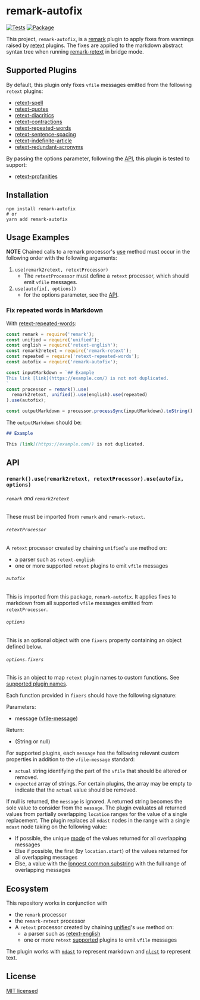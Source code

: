 # remark-autofix

[![Tests](https://github.com/tvquizphd/remark-autofix/workflows/Node.js%20CI/badge.svg)](https://github.com/tvquizphd/remark-autofix/actions?query=workflow%3A%22Node.js+CI%22)
[![Package](https://github.com/tvquizphd/remark-autofix/workflows/Node.js%20Package/badge.svg)](https://github.com/tvquizphd/remark-autofix/actions?query=workflow%3A%22Node.js+Package%22)

This project, `remark-autofix`, is a [remark](https://github.com/remarkjs/remark) plugin
to apply fixes from warnings raised by [retext](https://github.com/retextjs/retext) plugins.
The fixes are applied to the markdown abstract syntax tree when running
[remark-retext](https://github.com/remarkjs/remark-retext) in bridge mode.

## Supported Plugins

By default, this plugin only fixes `vfile` messages emitted from the following `retext` plugins:

- [retext-spell](https://github.com/retextjs/retext-spell)
- [retext-quotes](https://github.com/retextjs/retext-quotes)
- [retext-diacritics](https://github.com/retextjs/retext-diacritics)
- [retext-contractions](https://github.com/retextjs/retext-contractions)
- [retext-repeated-words](https://github.com/retextjs/retext-repeated-words)
- [retext-sentence-spacing](https://github.com/retextjs/retext-sentence-spacing)
- [retext-indefinite-article](https://github.com/retextjs/retext-indefinite-article)
- [retext-redundant-acronyms](https://github.com/retextjs/retext-redundant-acronyms)

By passing the options parameter, following the [API](https://github.com/tvquizphd/remark-autofix#API), this plugin is tested to support:

- [retext-profanities](https://github.com/retextjs/retext-profanities)

## Installation

```shell
npm install remark-autofix
# or
yarn add remark-autofix
```

## Usage Examples

**NOTE** Chained calls to a remark processor's [use](https://github.com/unifiedjs/unified#processoruseplugin-options)
method must occur in the following order with the following arguments:

1. `use(remark2retext, retextProcessor)`
    - The `retextProcessor` must define a `retext` processor, which should emit `vfile` messages.
2. `use(autofix[, options])`
    - for the options parameter, see the [API](https://github.com/tvquizphd/remark-autofix#API).

### Fix repeated words in Markdown

With [retext-repeated-words](https://github.com/retextjs/retext-repeated-words):

```js
const remark = require('remark');
const unified = require('unified');
const english = require('retext-english');
const remark2retext = require('remark-retext');
const repeated = require('retext-repeated-words');
const autofix = require('remark-autofix');

const inputMarkdown = `## Example
This link [link](https://example.com/) is not not duplicated.
`
const processor = remark().use(
  remark2retext, unified().use(english).use(repeated)
).use(autofix);

const outputMarkdown = processor.processSync(inputMarkdown).toString();
```

The `outputMarkdown` should be:

```md
## Example

This [link](https://example.com/) is not duplicated.

```

## API

### `remark().use(remark2retext, retextProcessor).use(autofix, options)`

###### `remark` and `remark2retext`

These must be imported from `remark` and `remark-retext`.

###### `retextProcessor`

A `retext` processor created by chaining `unified`'s `use` method on:
  - a parser such as `retext-english`
  - one or more supported `retext` plugins to emit `vfile` messages

###### `autofix`

This is imported from this package, `remark-autofix`.
It applies fixes to markdown from all supported `vfile` messages emitted from `retextProcessor`.

###### `options`

This is an optional object with one `fixers` property containing an object defined below.

###### `options.fixers`

This is an object to map `retext` plugin names to custom functions.
See [supported plugin names](https://github.com/tvquizphd/remark-autofix#Supported%20Plugins).

Each function provided in `fixers` should have the following signature:

Parameters:
  - message ([vfile-message](https://github.com/vfile/vfile-message))

Return:
  - (String or null)

For supported plugins, each `message` has the following relevant custom properties in addition to the `vfile-message` standard:
  - `actual` string identifying the part of the `vfile` that should be altered or removed.
  - `expected` array of strings. For certain plugins, the array may be empty to indicate that the `actual` value should be removed.

If null is returned, the `message` is ignored. A returned string becomes the sole value to consider from the `message`.
The plugin evaluates all returned values from partially overlapping `location` ranges for the value of a single replacement.
The plugin replaces all `mdast` nodes in the range with a single `mdast` node taking on the following value:
  - If possible, the unique [mode](https://mathworld.wolfram.com/Mode.html) of the values returned for all overlapping messages
  - Else if possible, the first (by `location.start`) of the values returned for all overlapping messages
  - Else, a value with the [longest common substring](https://en.wikipedia.org/wiki/Longest_common_substring_problem) with the full range of overlapping messages

## Ecosystem

This repository works in conjunction with

- the `remark` processor
- the `remark-retext` processor
- A `retext` processor created by chaining [unified](https://github.com/unifiedjs/unified)'s `use` method on:
    - a parser such as [retext-english](https://github.com/retextjs/retext/tree/main/packages/retext-english)
    - one or more `retext` [supported](https://github.com/tvquizphd/remark-autofix/blob/main/README.md#supported-plugins) plugins to emit `vfile` messages

The plugin works with [`mdast`](https://github.com/syntax-tree/mdast) to represent markdown and [`nlcst`](https://github.com/syntax-tree/nlcst) to represent text.

## License

[MIT licensed](./LICENSE)
